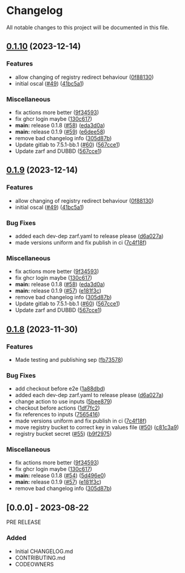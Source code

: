 # Changelog

All notable changes to this project will be documented in this file.

## [0.1.10](https://github.com/defenseunicorns/uds-capability-gitlab/compare/v0.1.9...v0.1.10) (2023-12-14)


### Features

* allow changing of registry redirect behaviour ([0f88130](https://github.com/defenseunicorns/uds-capability-gitlab/commit/0f8813082b78c57343a0774ccc29b108732dd2bf))
* initial oscal ([#49](https://github.com/defenseunicorns/uds-capability-gitlab/issues/49)) ([41bc5a1](https://github.com/defenseunicorns/uds-capability-gitlab/commit/41bc5a15460644b7f2ecb6fcd801f3e2fcab7f99))


### Miscellaneous

* fix actions more better ([9f34593](https://github.com/defenseunicorns/uds-capability-gitlab/commit/9f34593168f5c73610fec52d8f45cb918b78ba69))
* fix ghcr login maybe ([130c617](https://github.com/defenseunicorns/uds-capability-gitlab/commit/130c61786e54668dcfa527081631867805245184))
* **main:** release 0.1.8 ([#58](https://github.com/defenseunicorns/uds-capability-gitlab/issues/58)) ([eda3d0a](https://github.com/defenseunicorns/uds-capability-gitlab/commit/eda3d0a1b9aa5f80f7e9b637809cf4288e7bbb78))
* **main:** release 0.1.9 ([#59](https://github.com/defenseunicorns/uds-capability-gitlab/issues/59)) ([e6dee58](https://github.com/defenseunicorns/uds-capability-gitlab/commit/e6dee5810938a925e01a322c43694cb9b969b1b7))
* remove bad changelog info ([305d87b](https://github.com/defenseunicorns/uds-capability-gitlab/commit/305d87b2ba01c3176879e1f20c43ef48bed03da3))
* Update gitlab to 7.5.1-bb.1 ([#60](https://github.com/defenseunicorns/uds-capability-gitlab/issues/60)) ([567cce1](https://github.com/defenseunicorns/uds-capability-gitlab/commit/567cce1e4f8b700937395eb2aeefbfc9ecdfc838))
* Update zarf and DUBBD ([567cce1](https://github.com/defenseunicorns/uds-capability-gitlab/commit/567cce1e4f8b700937395eb2aeefbfc9ecdfc838))

## [0.1.9](https://github.com/defenseunicorns/uds-capability-gitlab/compare/v0.1.8...v0.1.9) (2023-12-14)


### Features

* allow changing of registry redirect behaviour ([0f88130](https://github.com/defenseunicorns/uds-capability-gitlab/commit/0f8813082b78c57343a0774ccc29b108732dd2bf))
* initial oscal ([#49](https://github.com/defenseunicorns/uds-capability-gitlab/issues/49)) ([41bc5a1](https://github.com/defenseunicorns/uds-capability-gitlab/commit/41bc5a15460644b7f2ecb6fcd801f3e2fcab7f99))


### Bug Fixes

* added each dev-dep zarf.yaml to release please ([d6a027a](https://github.com/defenseunicorns/uds-capability-gitlab/commit/d6a027a1e62d8665d33da79bc9ba7d6b3606e5cf))
* made versions uniform and fix publish in ci ([7c4f18f](https://github.com/defenseunicorns/uds-capability-gitlab/commit/7c4f18fbe076c62a45e693c0348820fa9bcd2c98))


### Miscellaneous

* fix actions more better ([9f34593](https://github.com/defenseunicorns/uds-capability-gitlab/commit/9f34593168f5c73610fec52d8f45cb918b78ba69))
* fix ghcr login maybe ([130c617](https://github.com/defenseunicorns/uds-capability-gitlab/commit/130c61786e54668dcfa527081631867805245184))
* **main:** release 0.1.8 ([#58](https://github.com/defenseunicorns/uds-capability-gitlab/issues/58)) ([eda3d0a](https://github.com/defenseunicorns/uds-capability-gitlab/commit/eda3d0a1b9aa5f80f7e9b637809cf4288e7bbb78))
* **main:** release 0.1.9 ([#57](https://github.com/defenseunicorns/uds-capability-gitlab/issues/57)) ([e181f3c](https://github.com/defenseunicorns/uds-capability-gitlab/commit/e181f3c3ba8f067552c07c1f7908f00d4d7fa6c6))
* remove bad changelog info ([305d87b](https://github.com/defenseunicorns/uds-capability-gitlab/commit/305d87b2ba01c3176879e1f20c43ef48bed03da3))
* Update gitlab to 7.5.1-bb.1 ([#60](https://github.com/defenseunicorns/uds-capability-gitlab/issues/60)) ([567cce1](https://github.com/defenseunicorns/uds-capability-gitlab/commit/567cce1e4f8b700937395eb2aeefbfc9ecdfc838))
* Update zarf and DUBBD ([567cce1](https://github.com/defenseunicorns/uds-capability-gitlab/commit/567cce1e4f8b700937395eb2aeefbfc9ecdfc838))

## [0.1.8](https://github.com/defenseunicorns/uds-capability-gitlab/compare/v0.1.7...v0.1.8) (2023-11-30)


### Features

* Made testing and publishing sep ([fb73578](https://github.com/defenseunicorns/uds-capability-gitlab/commit/fb735781f0941c9e4b926ec013078e2ed3849833))


### Bug Fixes

* add checkout before e2e ([1a88dbd](https://github.com/defenseunicorns/uds-capability-gitlab/commit/1a88dbdd48f7f38c822b6f99b372e6ff084b40a9))
* added each dev-dep zarf.yaml to release please ([d6a027a](https://github.com/defenseunicorns/uds-capability-gitlab/commit/d6a027a1e62d8665d33da79bc9ba7d6b3606e5cf))
* change action to use inputs ([5bee879](https://github.com/defenseunicorns/uds-capability-gitlab/commit/5bee8798e9c9795e284fb0622bdde6bf33989545))
* checkout before actions ([1df7fc2](https://github.com/defenseunicorns/uds-capability-gitlab/commit/1df7fc2dfd83493e354a1ad4edb45c32bfc04f60))
* fix references to inputs ([7565416](https://github.com/defenseunicorns/uds-capability-gitlab/commit/7565416e020694e780e7b5473f94cbdaccce3585))
* made versions uniform and fix publish in ci ([7c4f18f](https://github.com/defenseunicorns/uds-capability-gitlab/commit/7c4f18fbe076c62a45e693c0348820fa9bcd2c98))
* move registry bucket to correct key in values file ([#50](https://github.com/defenseunicorns/uds-capability-gitlab/issues/50)) ([c81c3a9](https://github.com/defenseunicorns/uds-capability-gitlab/commit/c81c3a935208072680258a3f3e7d67df6db13ed4))
* registry bucket secret ([#55](https://github.com/defenseunicorns/uds-capability-gitlab/issues/55)) ([b9f2975](https://github.com/defenseunicorns/uds-capability-gitlab/commit/b9f297549a01e50cadf8d8bb95075710433259c8))


### Miscellaneous

* fix actions more better ([9f34593](https://github.com/defenseunicorns/uds-capability-gitlab/commit/9f34593168f5c73610fec52d8f45cb918b78ba69))
* fix ghcr login maybe ([130c617](https://github.com/defenseunicorns/uds-capability-gitlab/commit/130c61786e54668dcfa527081631867805245184))
* **main:** release 0.1.8 ([#54](https://github.com/defenseunicorns/uds-capability-gitlab/issues/54)) ([5d496e0](https://github.com/defenseunicorns/uds-capability-gitlab/commit/5d496e00bf70c4ea1f4892cbc61102fe7a92012a))
* **main:** release 0.1.9 ([#57](https://github.com/defenseunicorns/uds-capability-gitlab/issues/57)) ([e181f3c](https://github.com/defenseunicorns/uds-capability-gitlab/commit/e181f3c3ba8f067552c07c1f7908f00d4d7fa6c6))
* remove bad changelog info ([305d87b](https://github.com/defenseunicorns/uds-capability-gitlab/commit/305d87b2ba01c3176879e1f20c43ef48bed03da3))

## [0.0.0] - 2023-08-22
PRE RELEASE

### Added
- Initial CHANGELOG.md
- CONTRIBUTING.md
- CODEOWNERS
